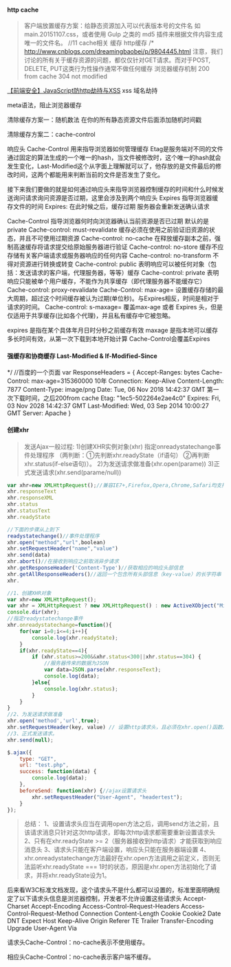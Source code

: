 #### http cache

> 客户端放置缓存方案：给静态资源加入可以代表版本号的文件名 如 main.20151107.css，或者使用 Gulp 之类的 md5 插件来根据文件内容生成唯一的文件名。
//11  cache相关 缓存 http缓存
/*
http://www.cnblogs.com/dreamingbaobei/p/9804445.html
注意，我们讨论的所有关于缓存资源的问题，都仅仅针对GET请求。而对于POST, DELETE, PUT这类行为性操作通常不做任何缓存
浏览器缓存机制
200 from cache
304 not modified

[【前端安全】JavaScript防http劫持与XSS](https://www.cnblogs.com/coco1s/p/5777260.html)
xss 域名劫持

meta语法，阻止浏览器缓存
<meta http-equiv="Pragma" content="no-cache">
<meta http-equiv="Cache-Control" content="no-cache">
<meta http-equiv="Expires" content="0">

清除缓存方案一：随机数法 在你的所有静态资源文件后面添加随机时间戳
<script type="text/javascript" src="https://resources.test.com/js/test.js?version=56965"></script>
<script type=”text/javascript“ src=”/js/test.js?+Math.random()“></script>

清除缓存方案二：cache-control
<meta name="Cache-Control" content="no-cache">

响应头 Cache-Control 用来指导浏览器如何管理缓存
Etag是服务端对不同的文件通过固定的算法生成的一个唯一的hash，当文件被修改时，这个唯一的hash就会发生变化，Last-Modified这个从字面上理解就可以了，他存放的是文件最后的修改时间，这两个都能用来判断当前的文件是否发生了变化。

接下来我们要做的就是如何通过响应头来指导浏览器控制缓存的时间和什么时候发送询问请求询问资源是否过期，这里会涉及到两个响应头
Expires 指导浏览器缓存文件的时间
Expires:<http-date> 在此时候之后，缓存过期 服务器会重新发送确认请求

Cache-Control 指导浏览器何时向浏览器确认当前资源是否已过期 默认的是private
Cache-control: must-revalidate 缓存必须在使用之前验证旧资源的状态，并且不可使用过期资源
Cache-control: no-cache 在释放缓存副本之前，强制高速缓存将请求提交给原始服务器进行验证
Cache-control: no-store 缓存不应存储有关客户端请求或服务器响应的任何内容
Cache-control: no-transform 不得对资源进行转换或转变
Cache-control: public 表明响应可以被任何对象（包括：发送请求的客户端，代理服务器，等等）缓存
Cache-control: private 表明响应只能被单个用户缓存，不能作为共享缓存（即代理服务器不能缓存它）
Cache-control: proxy-revalidate
Cache-Control: max-age=<seconds> 设置缓存存储的最大周期，超过这个时间缓存被认为过期(单位秒)。与Expires相反，时间是相对于请求的时间。
Cache-control: s-maxage=<seconds> 覆盖max-age 或者 Expires 头，但是仅适用于共享缓存(比如各个代理)，并且私有缓存中它被忽略。

expires 是指在某个具体年月日时分秒之前缓存有效
maxage 是指本地可以缓存多长时间有效，从第一次下载到本地开始计算
Cache-Control会覆盖Expires

#### 强缓存和协商缓存 Last-Modified & If-Modified-Since
*/
//百度的一个页面
var ResponseHeaders = {
	Accept-Ranges: bytes
	Cache-Control: max-age=315360000 10年
	Connection: Keep-Alive
	Content-Length: 7877
	Content-Type: image/png
	Date: Tue, 06 Nov 2018 14:42:37 GMT 第一次下载时间，之后200from cache
	Etag: "1ec5-502264e2ae4c0"
	Expires: Fri, 03 Nov 2028 14:42:37 GMT
	Last-Modified: Wed, 03 Sep 2014 10:00:27 GMT
	Server: Apache
}

#### 创建xhr
>发送Ajax一般过程:
 1)创建XHR实例对象(xhr)
 指定onreadystatechange事件处理程序
 （两判断：①先判断xhr.readyState（if语句） ②再判断xhr.status(if-else语句)）。
 2)为发送请求做准备(xhr.open(parame))
 3)正式发送请求(xhr.send(parame/null))
```javascript
var xhr=new XMLHttpRequest();//兼容IE7+,Firefox,Opera,Chrome,Safari均支持原生的XHR对象
xhr.responseText
xhr.responseXML
xhr.status
xhr.statusText
xhr.readyState

//下面的步骤从上到下
readystatechange()//事件处理程序
xhr.open("method","url",boolean)
xhr.setRequestHeader("name","value")
xhr.send(data)
xhr.abort()//在接收到响应之前取消异步请求
xhr.getResponseHeader('Content-Type')//获取相应的响应头部信息
xhr.getAllResponseHeaders()//返回一个包含所有头部信息（key-value）的长字符串
xhr.

//1、创建XHR对象
var xhr=new XMLHttpRequest();
var xhr = XMLHttpRequest ? new XMLHttpRequest() : new ActiveXObject("Microsoft.XMLHTTP")
console.dir(xhr);
//指定readystatechange事件
xhr.onreadystatechange=function(){
    for(var i=0;i<=4;i++){
        console.log(xhr.readyState);
    }
    if(xhr.readyState==4){
        if (xhr.status>=200&&xhr.status<300||xhr.status==304) {
            //服务器传来的数据为JSON
            var data=JSON.parse(xhr.responseText);
            console.log(data);
        }else{
            console.log(xhr.status);
        }
    }
}
//2、为发送请求做准备
xhr.open('method','url',true);
xhr.setRequestHeader(key, value) // 设置http请求头，且必须在xhr.open()函数之后设置
//3、正式发送请求。
xhr.send(null);

$.ajax({
    type: "GET",
    url: "test.php",
    success: function(data) {
        console.log(data);
    },
    beforeSend: function(xhr) {//ajax设置请求头
        xhr.setRequestHeader("User-Agent", "headertest");
    }
});

```
> 总结：
  1、设置请求头应当在调用open方法之后，调用send方法之前，且该请求消息只针对这次http请求，即每次http请求都需要重新设置请求头
  2、只有在xhr.readyState >= 2（服务器接收到http请求）才能获取到响应消息头
  3、请求头只能在客户端设置，响应头只能在服务器端设置
  4、xhr.onreadystatechange方法最好在xhr.open方法调用之前定义，否则无法监听xhr.readyState === 1时的状态，原因是xhr.open方法初始化了请求，并将xhr.readyState设为1。

后来看W3C标准文档发现，这个请求头不是什么都可以设置的，标准里面明确规定了以下请求头信息是浏览器控制，开发者不允许设置这些请求头
Accept-Charset
Accept-Encoding
Access-Control-Request-Headers
Access-Control-Request-Method
Connection
Content-Length
Cookie
Cookie2
Date
DNT
Expect
Host
Keep-Alive
Origin
Referer
TE
Trailer
Transfer-Encoding
Upgrade
User-Agent
Via

请求头Cache-Control：no-cache表示不使用缓存。

相应头Cache-Control：no-cache表示客户端不缓存。